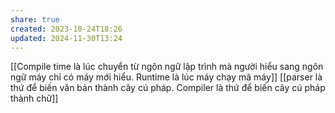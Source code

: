 ```yaml
---
share: true
created: 2023-10-24T18:26
updated: 2024-11-30T13:24
---
```

[[Compile time là lúc chuyển từ ngôn ngữ lập trình mà người hiểu sang ngôn ngữ máy chỉ có máy mới hiểu. Runtime là lúc máy chạy mã máy]]
[[parser là thứ để biến văn bản thành cây cú pháp. Compiler là thứ để biến cây cú pháp thành chữ]]